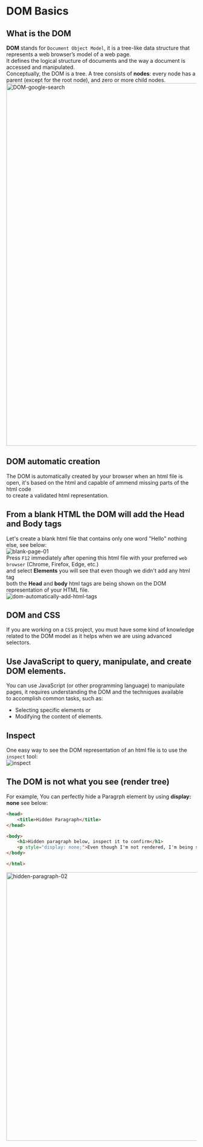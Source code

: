 # DOM Basics
## What is the DOM
**DOM** stands for `Document Object Model`, it is a tree-like data structure that represents a web browser’s model of a web page.<br>
It defines the logical structure of documents and the way a document is accessed and manipulated.<br>
Conceptually, the DOM is a tree. A tree consists of **nodes**: every node has a parent (except for the root node), and zero or more child nodes.<br>
<img width="960" alt="DOM-google-search" src="https://github.com/danielurra/dom-basics/assets/51704179/3fcd7c3d-1dc1-4e99-9473-6e2f79026560"><br>
## DOM automatic creation
The DOM is automatically created by your browser when an html file is open, it's based on the html and capable of ammend missing parts of the html code<br>
to create a validated html representation.
## From a blank HTML the DOM will add the Head and Body tags
Let's create a blank html file that contains only one word "Hello" nothing else, see below:<br>
![blank-page-01](https://github.com/danielurra/dom-basics/assets/51704179/3788b460-1f8b-4fdc-bcf3-dfebafacc615)<br>
Press `F12` immediately after opening this html file with your preferred `web browser` (Chrome, Firefox, Edge, etc.) <br>
and select **Elements** you will see that even though we didn't add any html tag<br>
both the **Head** and **body** html tags are being shown on the DOM representation of your HTML file.<br>
![dom-automatically-add-html-tags](https://github.com/danielurra/dom-basics/assets/51704179/9286d878-08e5-45f9-8c44-2302746325f1)<br>
## DOM and CSS
If you are working on a `CSS` project, you must have some kind of knowledge related to the DOM model as it helps when we are using advanced selectors.<br>
## Use JavaScript to query, manipulate, and create DOM elements.
You can use JavaScript (or other programming language) to manipulate pages, it requires understanding the DOM and the techniques available<br> 
to accomplish common tasks, such as:
* Selecting specific elements or
* Modifying the content of elements.<br>
## Inspect
One easy way to see the DOM representation of an html file is to use the `inspect` tool:<br>
![inspect](https://github.com/danielurra/dom-basics/assets/51704179/35b11d96-a213-4f8c-87af-0ccc0084c08a)<br>
## The DOM is not what you see (render tree)
For example, You can perfectly hide a Paragrph element by using **display: none** see below:
```html
<head>
    <title>Hidden Paragraph</title>
</head>

<body>
    <h1>Hidden paragraph below, inspect it to confirm</h1>
    <p style="display: none;">Even though I'm not rendered, I'm being shown in the DOM representation of this page</p>
</body>

</html>
```
<img width="711" alt="hidden-paragraph-02" src="https://github.com/danielurra/dom-basics/assets/51704179/fdcb07de-dd1d-464e-9731-7de9913a1a60"><br>





